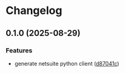 # Changelog

## 0.1.0 (2025-08-29)


### Features

* generate netsuite python client ([d87041c](https://github.com/uptick/pynetsuite/commit/d87041c40b08893c1488031145339e48ddde3b38))
